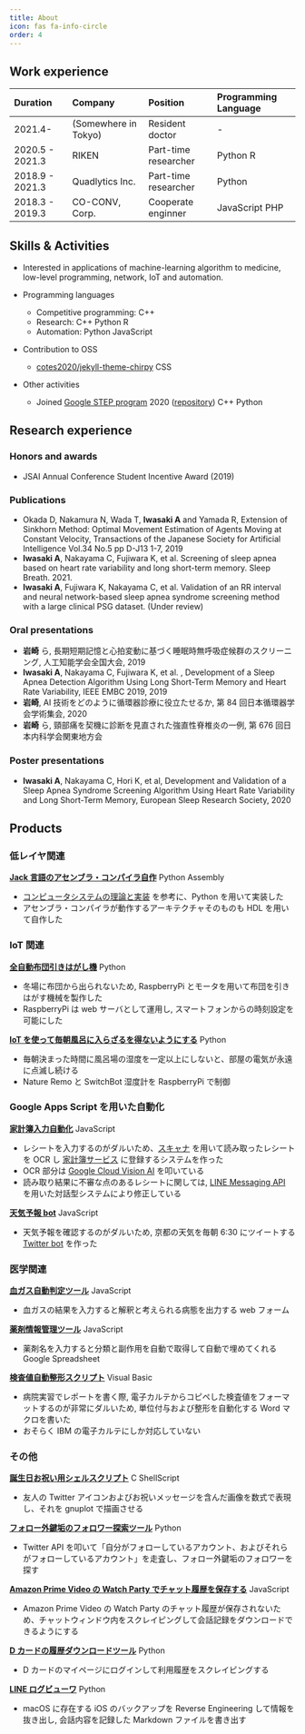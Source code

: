 ```yaml
---
title: About
icon: fas fa-info-circle
order: 4
---
```


## Work experience

| Duration        | Company              | Position             | Programming Language                                                                                  |
| :-------------- | :------------------- | :------------------- | :---------------------------------------------------------------------------------------------------- |
| 2021.4-         | (Somewhere in Tokyo) | Resident doctor      | -                                                                                                     |
| 2020.5 - 2021.3 | RIKEN                | Part-time researcher | <span class="language-tag my-orange">Python</span> <span class="language-tag my-blue">R</span>        |
| 2018.9 - 2021.3 | Quadlytics Inc.      | Part-time researcher | <span class="language-tag my-orange">Python</span>                                                    |
| 2018.3 - 2019.3 | CO-CONV, Corp.       | Cooperate enginner   | <span class="language-tag my-purple">JavaScript</span> <span class="language-tag my-brown">PHP</span> |

## Skills & Activities

- Interested in applications of machine-learning algorithm to medicine, low-level programming, network, IoT and automation.

- Programming languages

  - Competitive programming: <span class="language-tag my-red">C++</span>
  - Research: <span class="language-tag my-red">C++</span> <span class="language-tag my-orange">Python</span> <span class="language-tag my-blue">R</span>
  - Automation: <span class="language-tag my-orange">Python</span> <span class="language-tag my-purple">JavaScript</span>

- Contribution to OSS

  - [cotes2020/jekyll-theme-chirpy](https://github.com/cotes2020/jekyll-theme-chirpy) <span class="language-tag my-moegi">CSS</span>

- Other activities

  - Joined [Google STEP program](https://buildyourfuture.withgoogle.com/programs/step/) 2020 ([repository](https://github.com/iwasaki501/STEP)) <span class="language-tag my-red">C++</span> <span class="language-tag my-orange">Python</span>

## Research experience

### Honors and awards

- JSAI Annual Conference Student Incentive Award (2019)

### Publications

- Okada D, Nakamura N, Wada T, **Iwasaki A** and Yamada R, Extension of Sinkhorn Method: Optimal Movement Estimation of Agents Moving at Constant Velocity, Transactions of the Japanese Society for Artificial Intelligence Vol.34 No.5 pp D-J13 1-7, 2019
- **Iwasaki A**, Nakayama C, Fujiwara K, et al. Screening of sleep apnea based on heart rate variability and long short-term memory. Sleep Breath. 2021.
- **Iwasaki A**, Fujiwara K, Nakayama C, et al. Validation of an RR interval and neural network-based sleep apnea syndrome screening method with a large clinical PSG dataset. (Under review)

### Oral presentations

- **岩崎** ら, 長期短期記憶と心拍変動に基づく睡眠時無呼吸症候群のスクリーニング, 人工知能学会全国大会, 2019
- **Iwasaki A**, Nakayama C, Fujiwara K, et al. , Development of a Sleep Apnea Detection Algorithm Using Long Short-Term Memory and Heart Rate Variability, IEEE EMBC 2019, 2019
- **岩崎**, AI 技術をどのように循環器診療に役立たせるか, 第 84 回日本循環器学会学術集会, 2020
- **岩崎** ら, 頸部痛を契機に診断を見直された強直性脊椎炎の一例, 第 676 回日本内科学会関東地方会

### Poster presentations

- **Iwasaki A**, Nakayama C, Hori K, et al, Development and Validation of a Sleep Apnea Syndrome Screening Algorithm Using Heart Rate Variability and Long Short-Term Memory, European Sleep Research Society, 2020

## Products

### 低レイヤ関連

**[Jack 言語のアセンブラ・コンパイラ自作](https://ternbusty.github.io/tags/nand2tetris/,)** <span class="language-tag my-orange">Python</span> <span class="language-tag my-gray">Assembly</span>
- [コンピュータシステムの理論と実装](https://www.oreilly.co.jp/books/9784873117126/) を参考に、Python を用いて実装した
- アセンブラ・コンパイラが動作するアーキテクチャそのものも HDL を用いて自作した

### IoT 関連

**[全自動布団引きはがし機](https://qiita.com/iwasaki501/items/bef574953391021e4e10)** <span class="language-tag my-orange">Python</span>

- 冬場に布団から出られないため, RaspberryPi とモータを用いて布団を引きはがす機械を製作した
- RaspberryPi は web サーバとして運用し, スマートフォンからの時刻設定を可能にした

**[IoT を使って毎朝風呂に入らざるを得ないようにする](https://iwasaki501.github.io/posts/take-a-bath/)** <span class="language-tag my-orange">Python</span>

- 毎朝決まった時間に風呂場の湿度を一定以上にしないと、部屋の電気が永遠に点滅し続ける
- Nature Remo と SwitchBot 湿度計を RaspberryPi で制御

### Google Apps Script を用いた自動化

**[家計簿入力自動化](https://i-was-a-ki.hatenablog.com/entry/2020/03/01/143801)** <span class="language-tag my-purple">JavaScript</span>

- レシートを入力するのがダルいため、[スキャナ](https://scansnap.fujitsu.com/jp/product/ix100/) を用いて読み取ったレシートを OCR し [家計簿サービス](https://zaim.net/) に登録するシステムを作った
- OCR 部分は [Google Cloud Vision AI](https://cloud.google.com/vision/?hl=ja&utm_source=google&utm_medium=cpc&utm_campaign=japac-JP-all-ja-dr-bkws-all-all-trial-e-dr-1009137&utm_content=text-ad-none-none-DEV_c-CRE_285865410190-ADGP_Hybrid+%7C+AW+SEM+%7C+BKWS+~+T1+%7C+EXA+%7C+ML+%7C+M:1+%7C+JP+%7C+ja+%7C+Vision+%7C+General+%7C+en-KWID_43700016101235133-kwd-203288729047&userloc_1009507-network_g&utm_term=KW_cloud%20vision%20api&gclid=Cj0KCQjwy8f6BRC7ARIsAPIXOjiXrWHV-wmmtFB5hamuqR_tZgKcM0tJx-_Qyo62-YI6wN8GePn-0iQaAvrpEALw_wcB) を叩いている
- 読み取り結果に不審な点のあるレシートに関しては, [LINE Messaging API](https://developers.line.biz/ja/services/messaging-api/) を用いた対話型システムにより修正している

**[天気予報 bot](https://i-was-a-ki.hatenablog.com/entry/2017/11/27/084606)** <span class="language-tag my-purple">JavaScript</span>

- 天気予報を確認するのがダルいため, 京都の天気を毎朝 6:30 にツイートする [Twitter bot](https://twitter.com/kyoto__weather) を作った

### 医学関連

**[血ガス自動判定ツール](https://iwasaki501.github.io/posts/gas/)** <span class="language-tag my-purple">JavaScript</span>

- 血ガスの結果を入力すると解釈と考えられる病態を出力する web フォーム

**[薬剤情報管理ツール](https://github.com/iwasaki501/DrugInfo)** <span class="language-tag my-purple">JavaScript</span>

- 薬剤名を入力すると分類と副作用を自動で取得して自動で埋めてくれる Google Spreadsheet

**[検査値自動整形スクリプト](https://gist.github.com/iwasaki501/2342b470dda55985393a16c04b21c1eb)** <span class="language-tag my-pink">Visual Basic</span>

- 病院実習でレポートを書く際, 電子カルテからコピペした検査値をフォーマットするのが非常にダルいため, 単位付与および整形を自動化する Word マクロを書いた
- おそらく IBM の電子カルテにしか対応していない

### その他

**[誕生日お祝い用シェルスクリプト](https://qiita.com/iwasaki501/items/c6c0c0cd5d67a470eb6a)** <span class="language-tag my-gray">C</span> <span class="language-tag my-green">ShellScript</span>

- 友人の Twitter アイコンおよびお祝いメッセージを含んだ画像を数式で表現し、それを gnuplot で描画させる

**[フォロー外鍵垢のフォロワー探索ツール](https://i-was-a-ki.hatenablog.com/entry/2020/04/23/233749)** <span class="language-tag my-orange">Python</span>

- Twitter API を叩いて「自分がフォローしているアカウント、およびそれらがフォローしているアカウント」を走査し、フォロー外鍵垢のフォロワーを探す

**[Amazon Prime Video の Watch Party でチャット履歴を保存する](https://iwasaki501.github.io/posts/watch-party/)** <span class="language-tag my-purple">JavaScript</span>

- Amazon Prime Video の Watch Party のチャット履歴が保存されないため、チャットウィンドウ内をスクレイピングして会話記録をダウンロードできるようにする

**[D カードの履歴ダウンロードツール](https://github.com/iwasaki501/DCardHistoryDownloader/blob/main/scrapeHistory.py)** <span class="language-tag my-orange">Python</span>

- D カードのマイページにログインして利用履歴をスクレイピングする

**[LINE ログビューワ](https://i-was-a-ki.hatenablog.com/entry/2020/04/17/125311)** <span class="language-tag my-orange">Python</span>

- macOS に存在する iOS のバックアップを Reverse Engineering して情報を抜き出し, 会話内容を記録した Markdown ファイルを書き出す
